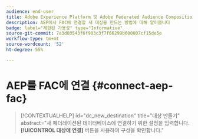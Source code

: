 ```yaml
---
audience: end-user
title: Adobe Experience Platform 및 Adobe Federated Audience Composition 추가 기능 연결
description: AEP에서 FAC에 연결할 새 대상을 만드는 방법에 대해 알아봅니다
badge: label="제한된 가용성" type="Informative"
source-git-commit: 7a3d03543f6f903c3f7f66299b600807cf15de5e
workflow-type: tm+mt
source-wordcount: '52'
ht-degree: 55%

---
```


# AEP를 FAC에 연결 {#connect-aep-fac}


>[!CONTEXTUALHELP]
>id="dc_new_destination"
>title="대상 만들기"
>abstract="새 페더레이션된 데이터베이스에 연결하기 위한 설정을 입력합니다. **[!UICONTROL 대상에 연결]** 버튼을 사용하여 구성을 확인합니다."


